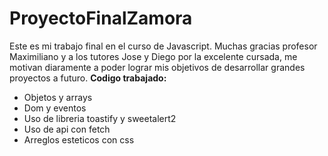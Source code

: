 # ProyectoFinalZamora

Este es mi trabajo final en el curso de Javascript. Muchas gracias profesor Maximiliano y a los tutores Jose y Diego por la excelente cursada, me motivan diaramente a poder lograr mis objetivos de desarrollar grandes proyectos a futuro.
**Codigo trabajado:**
- Objetos y arrays
- Dom y eventos
- Uso de libreria toastify y sweetalert2
- Uso de api con fetch
- Arreglos esteticos con css
